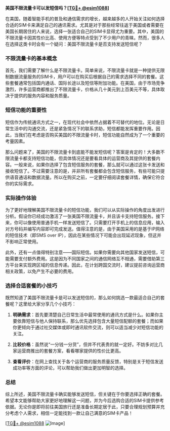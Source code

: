 **美国不限流量卡可以发短信吗？[[TG💪+ @esim1088](https://t.me/s/esim1088)]**

在美国，随着智能手机的普及和通信需求的增长，越来越多的人开始关注如何选择合适的SIM卡来满足自己的通讯需求。尤其是对于那些经常往返于美国或者需要在美国长期居住的人来说，选择一张适合自己的SIM卡显得尤为重要。其中，美国的不限流量卡因其性价比高、使用方便等特点受到了不少用户的青睐。然而，很多人在选择这类卡时会有一个疑问：美国不限流量卡是否支持发送短信呢？

### 不限流量卡的基本概念

首先，我们需要了解什么是不限流量卡。简单来说，不限流量卡就是一种提供无限制数据流量服务的SIM卡，用户可以在购买后根据自己的需求选择不同的套餐。这些套餐通常包括国内通话、国际长途以及短信等附加功能。在美国，由于市场竞争激烈，许多运营商都推出了不限流量卡，价格从几十美元到上百美元不等，具体取决于提供的服务内容和服务质量。

### 短信功能的重要性

短信作为传统通讯方式之一，在现代社会中依然占据着不可替代的地位。无论是日常生活中的沟通交流，还是紧急情况下的联系求助，短信都能发挥重要作用。因此，当我们在考虑是否购买美国的不限流量卡时，短信功能自然成为了一个重要的考量因素。

那么问题来了，美国的不限流量卡到底能不能发短信呢？答案是肯定的！大多数不限流量卡都支持短信功能，但具体情况还是要看具体的运营商及其提供的套餐内容。一般来说，如果你选择了包含短信服务的套餐，那么就可以通过这张卡发送和接收短信了。不过需要注意的是，并非所有套餐都会包含短信服务，有些可能只提供语音通话和数据流量。所以在购买之前，一定要仔细阅读套餐详情，确保它符合你的实际需求。

### 实际操作体验

为了更好地理解美国不限流量卡的短信功能，我们可以从实际操作的角度出发进行分析。假设你已经成功激活了一张美国不限流量卡，并且该卡支持短信服务。接下来，你可以像使用普通手机一样发送短信了。只需要打开手机上的信息应用，输入对方号码并编写内容即可完成发送。值得注意的是，由于美国采用的是基于IP网络的短信技术（即SMS over IP），因此在某些情况下可能会出现延迟现象，但这并不影响正常使用。

此外，还有一点值得特别注意——国际短信。如果你需要向其他国家发送短信，可能需要支付额外费用。这是因为不同国家之间的通信网络互不相通，需要借助第三方平台来实现跨区域的信息传递。因此，在计划跨国交流时，建议提前咨询运营商相关政策，以免产生不必要的费用。

### 选择合适套餐的小技巧

既然知道了美国不限流量卡是可以发送短信的，那么如何挑选一款最适合自己的套餐呢？这里给大家分享几个小技巧：

1. **明确需求**：首先要清楚自己日常生活中最常使用的通讯方式是什么。如果你主要依靠短信与他人保持联系，那么优先选择包含大量短信配额的套餐；而如果你更倾向于通过社交媒体或即时通讯软件交流，则可以适当减少对短信功能的关注。

2. **比较价格**：虽然说“一分钱一分货”，但并不代表贵的就一定好。不妨多对比几家运营商推出的套餐方案，看看哪家提供的性价比更高。

3. **查看评价**：在网上查找关于各个运营商的服务质量反馈，特别是关于短信发送成功率等方面的评论，可以帮助我们做出更加明智的选择。

### 总结

综上所述，美国不限流量卡确实能够发送短信，但关键在于你要选择正确的套餐。希望本文能够帮助大家更好地理解这一问题，并为今后选购合适的SIM卡提供参考依据。无论你是即将前往美国旅行还是准备长期定居于此，只要合理规划预算并充分考虑个人需求，相信一定能找到一款让自己满意的SIM卡产品！

[[TG💪+ @esim1088](https://t.me/s/esim1088) ![Image](https://i.postimg.cc/4NQfJmqS/Snipaste-2025-05-13-00-14-12.png)]